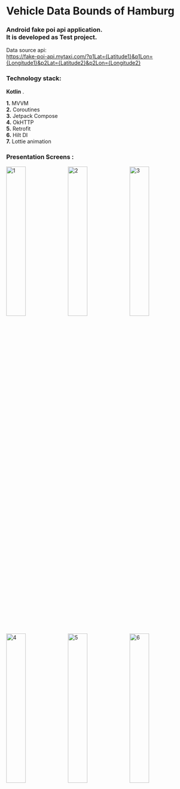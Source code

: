 # Vehicle Data Bounds of Hamburg
### Android fake poi api application. <br/> It is developed as Test project.

Data source api:<br/>
https://fake-poi-api.mytaxi.com/?p1Lat={Latitude1}&p1Lon={Longitude1}&p2Lat={Latitude2}&p2Lon={Longitude2}

### Technology stack:

__Kotlin__ . <br/>

__1.__ MVVM <br/>
__2.__ Coroutines <br/>
__3.__ Jetpack Compose <br/>
__4.__ OkHTTP <br/>
__5.__ Retrofit <br/>
__6.__ Hilt DI<br/>
__7.__ Lottie animation <br/>


### Presentation Screens :

<div class="row">
  <img src="https://user-images.githubusercontent.com/71845637/161702211-5e4a2587-6cd2-4490-99aa-039973733efd.jpg" alt="1" width="32%"/>
  <img src="https://user-images.githubusercontent.com/71845637/161702266-321b06e7-f434-4aeb-a2f7-33381c9b1093.jpg" alt="2" width="32%"/>
  <img src="https://user-images.githubusercontent.com/71845637/161702279-756e00de-d236-465e-81a8-885c7e4b54a5.jpg" alt="3" width="32%"/>
  <img src="https://user-images.githubusercontent.com/71845637/161702296-2bdc80bc-a4af-45c1-bede-9c7ed07a8ea2.jpg" alt="4" width="32%"/>
  <img src="https://user-images.githubusercontent.com/71845637/161702307-daa2a82e-f36f-4a19-9dc8-5b5afeb8e400.jpg" alt="5" width="32%"/>
  <img src="https://user-images.githubusercontent.com/71845637/161702532-e2472856-f5b9-4bd2-94df-3c678810390d.jpg" alt="6" width="32%"/>
<div/>
